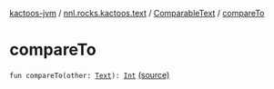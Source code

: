 [kactoos-jvm](../../index.md) / [nnl.rocks.kactoos.text](../index.md) / [ComparableText](index.md) / [compareTo](./compare-to.md)

# compareTo

`fun compareTo(other: `[`Text`](../../nnl.rocks.kactoos/-text/index.md)`): `[`Int`](https://kotlinlang.org/api/latest/jvm/stdlib/kotlin/-int/index.html) [(source)](https://github.com/neonailol/kactoos/blob/master/kactoos-jvm/src/main/kotlin/nnl/rocks/kactoos/text/ComparableText.kt#L28)
